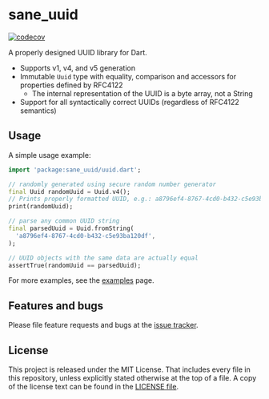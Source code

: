 # sane_uuid

[![codecov](https://codecov.io/github/BjoernPetersen/sane_uuid/graph/badge.svg?token=Aq3lxFN46g)](https://codecov.io/github/BjoernPetersen/sane_uuid)

A properly designed UUID library for Dart.

- Supports v1, v4, and v5 generation
- Immutable `Uuid` type with equality, comparison and accessors for properties defined by RFC4122
  - The internal representation of the UUID is a byte array, not a String
- Support for all syntactically correct UUIDs (regardless of RFC4122 semantics)

## Usage

A simple usage example:

```dart
import 'package:sane_uuid/uuid.dart';

// randomly generated using secure random number generator
final Uuid randomUuid = Uuid.v4();
// Prints properly formatted UUID, e.g.: a8796ef4-8767-4cd0-b432-c5e93ba120df
print(randomUuid);

// parse any common UUID string
final parsedUuid = Uuid.fromString(
  'a8796ef4-8767-4cd0-b432-c5e93ba120df',
);

// UUID objects with the same data are actually equal
assertTrue(randomUuid == parsedUuid);
```

For more examples, see the [examples](example) page.

## Features and bugs

Please file feature requests and bugs at the [issue tracker][tracker].

[tracker]: https://github.com/BjoernPetersen/sane_uuid/issues

## License

This project is released under the MIT License. That includes every file in this repository,
unless explicitly stated otherwise at the top of a file.
A copy of the license text can be found in the [LICENSE file](LICENSE).

